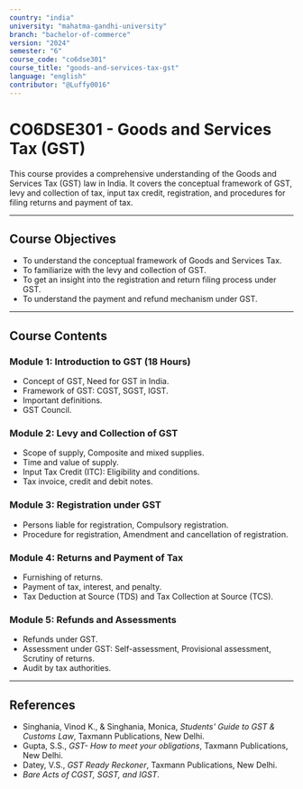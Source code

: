 ```yaml
---
country: "india"
university: "mahatma-gandhi-university"
branch: "bachelor-of-commerce"
version: "2024"
semester: "6"
course_code: "co6dse301"
course_title: "goods-and-services-tax-gst"
language: "english"
contributor: "@Luffy0016"
---
```

# CO6DSE301 - Goods and Services Tax (GST)

This course provides a comprehensive understanding of the Goods and Services Tax (GST) law in India. It covers the conceptual framework of GST, levy and collection of tax, input tax credit, registration, and procedures for filing returns and payment of tax.

---
## Course Objectives

* To understand the conceptual framework of Goods and Services Tax.
* To familiarize with the levy and collection of GST.
* To get an insight into the registration and return filing process under GST.
* To understand the payment and refund mechanism under GST.

---
## Course Contents

### Module 1: Introduction to GST (18 Hours)
* Concept of GST, Need for GST in India.
* Framework of GST: CGST, SGST, IGST.
* Important definitions.
* GST Council.

### Module 2: Levy and Collection of GST  
* Scope of supply, Composite and mixed supplies.
* Time and value of supply.
* Input Tax Credit (ITC): Eligibility and conditions.
* Tax invoice, credit and debit notes.

### Module 3: Registration under GST  
* Persons liable for registration, Compulsory registration.
* Procedure for registration, Amendment and cancellation of registration.

### Module 4: Returns and Payment of Tax  
* Furnishing of returns.
* Payment of tax, interest, and penalty.
* Tax Deduction at Source (TDS) and Tax Collection at Source (TCS).

### Module 5: Refunds and Assessments  
* Refunds under GST.
* Assessment under GST: Self-assessment, Provisional assessment, Scrutiny of returns.
* Audit by tax authorities.

---
## References
* Singhania, Vinod K., & Singhania, Monica, *Students' Guide to GST & Customs Law*, Taxmann Publications, New Delhi.
* Gupta, S.S., *GST- How to meet your obligations*, Taxmann Publications, New Delhi.
* Datey, V.S., *GST Ready Reckoner*, Taxmann Publications, New Delhi.
* *Bare Acts of CGST, SGST, and IGST*.